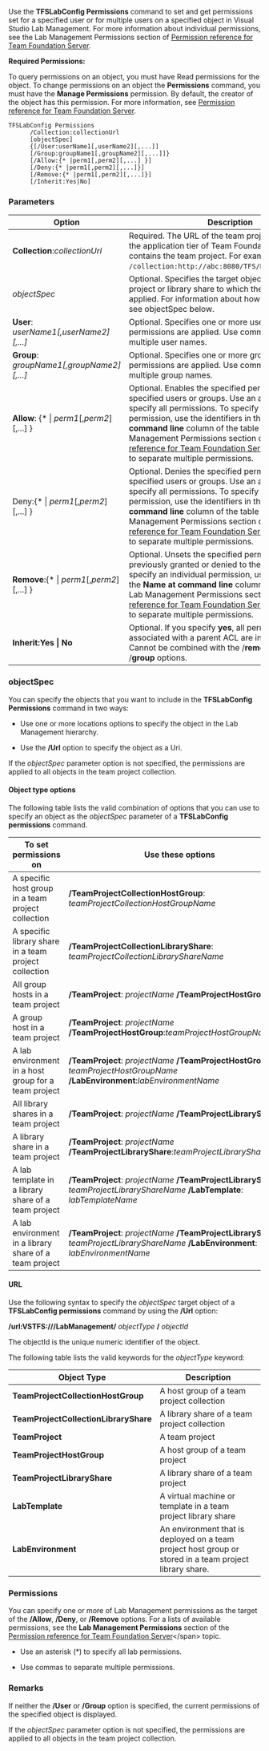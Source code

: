 
Use the **TFSLabConfig Permissions** command to set and get permissions
set for a specified user or for multiple users on a specified object in
Visual Studio Lab Management. For more information about individual
permissions, see the Lab Management Permissions section of
[Permission reference for Team Foundation Server](../../../permissions.md).

**Required Permissions:**

To query permissions on an object, you must have Read permissions for
the object. To change permissions on an object the **Permissions**
command, you must have the **Manage Permissions** permission. By
default, the creator of the object has this permission. For more
information, see [Permission reference for Team Foundation Server](../../../permissions.md).


    TFSLabConfig Permissions
          /Collection:collectionUrl
          [objectSpec]
          {[/User:userName1[,userName2][,...]]
          [/Group:groupName1[,groupName2][,...]]}
          [/Allow:{* |perm1[,perm2][,...] }] 
          [/Deny:{* |perm1[,perm2][,...]}]
          [/Remove:{* |perm1[,perm2][,...]}]
          [/Inherit:Yes|No]


### Parameters

| Option | Description |
| --- | --- |
| **Collection**:*collectionUrl* | Required. The URL of the team project collection on the application tier of Team Foundation Server that contains the team project. For example, ```/collection:http://abc:8080/TFS/DefaultCollection```.  |
| *objectSpec* | Optional. Specifies the target object such as a team project or library share to which the permissions are applied. For information about how to specify objects, see objectSpec below. |
| **User**: *userName1[,userName2][,...]* | Optional. Specifies one or more users to which the permissions are applied. Use commas to separate multiple user names. |
| **Group**: *groupName1[,groupName2][,...]* | Optional. Specifies one or more groups to which the permissions are applied. Use commas to separate multiple group names. |
| **Allow**: {* &#124; *perm1*[,*perm2*][,...] } | Optional. Enables the specified permissions for the specified users or groups. Use an asterisk (*) to specify all permissions. To specify an individual permission, use the identifiers in the **Name at command line** column of the table in the Lab Management Permissions section of [Permission reference for Team Foundation Server](../../../permissions.md). Use commas to separate multiple permissions. | 
| Deny:{* &#124; *perm1*[,*perm2*][,...] }  | Optional. Denies the specified permissions for the specified users or groups. Use an asterisk (*) to specify all permissions. To specify an individual permission, use the identifiers in the **Name at command line** column of the table in the Lab Management Permissions section of [Permission reference for Team Foundation Server](../../../permissions.md). Use commas to separate multiple permissions. |
| **Remove**:{* &#124; *perm1*[,*perm2*][,...] } | Optional. Unsets the specified permissions that were previously granted or denied to the user or group. To specify an individual permission, use the identifiers in the **Name at command line** column of the table in the Lab Management Permissions section of [Permission reference for Team Foundation Server](../../../permissions.md). Use commas to separate multiple permissions. | 
| **Inherit:Yes &#124; No** | Optional. If you specify **yes**, all permissions associated with a parent ACL are inherited by an item. Cannot be combined with the /**remove**, /**user**, or /**group** options. |

### objectSpec

You can specify the objects that you want to include in the
**TFSLabConfig Permissions** command in two ways:

-   Use one or more locations options to specify the object in the Lab
    Management hierarchy.

-   Use the **/Url** option to specify the object as a Uri.

If the *objectSpec* parameter option is not
specified, the permissions are applied to all objects in the team
project collection.


#### Object type options

The following table lists the valid combination of options that you can
use to specify an object as the *objectSpec* parameter of a **TFSLabConfig
permissions** command.

| To set permissions on | Use these options |
| --- | --- |
| A specific host group in a team project collection | **/TeamProjectCollectionHostGroup**: *teamProjectCollectionHostGroupName* |
| A specific library share in a team project collection | **/TeamProjectCollectionLibraryShare**: *teamProjectCollectionLibraryShareName* |
| All group hosts in a team project | **/TeamProject**: *projectName* **/TeamProjectHostGroup**: * |
| A group host in a team project | **/TeamProject**: *projectName* **/TeamProjectHostGroup**:*teamProjectHostGroupName* |
| A lab environment in a host group for a team project | **/TeamProject**: *projectName*  **/TeamProjectHostGroup**: *teamProjectHostGroupName* **/LabEnvironment**:*labEnvironmentName* |
| All library shares in a team project | **/TeamProject**: *projectName* **/TeamProjectLibraryShare**: * |
| A library share in a team project | **/TeamProject**: *projectName* **/TeamProjectLibraryShare**:*teamProjectLibraryShareName* |
| A lab template in a library share of a team project | **/TeamProject**: *projectName*  **/TeamProjectLibraryShare**: *teamProjectLibraryShareName*  **/LabTemplate**: *labTemplateName* |
| A lab environment in a library share of a team project | **/TeamProject**: *projectName*  **/TeamProjectLibraryShare**: *teamProjectLibraryShareName*  **/LabEnvironment**: *labEnvironmentName* |


#### URL

Use the following syntax to specify the 
*objectSpec* target object of a **TFSLabConfig
permissions** command by using the **/Url** option:

**/url:VSTFS:///LabManagement/** 
*objectType* **/** 
*objectId*

The objectId is the unique numeric identifier of the object.

The following table lists the valid keywords for the 
*objectType* keyword:


| Object Type | Description |
| --- | --- |
| **TeamProjectCollectionHostGroup**   | A host group of a team project collection |
| **TeamProjectCollectionLibraryShare** | A library share of a team project collection |
| **TeamProject** | A team project |
| **TeamProjectHostGroup** | A host group of a team project |
| **TeamProjectLibraryShare** | A library share of a team project |
| **LabTemplate** | A virtual machine or template in a team project library share |
| **LabEnvironment** | An environment that is deployed on a team project host group or stored in a team project library share. |


### Permissions

You can specify one or more of Lab Management permissions as the target
of the **/Allow**, **/Deny**, or **/Remove** options. For a lists of
available permissions, see the **Lab Management Permissions** section of
the <span>[Permission reference for Team Foundation
Server](https://msdn.microsoft.com/en-us/library/ms252587(v=vs.120).aspx)</span>
topic.

-   Use an asterisk (\*) to specify all lab permissions.

-   Use commas to separate multiple permissions.


### Remarks

If neither the **/User** or **/Group** option is specified, the current
permissions of the specified object is displayed.

If the *objectSpec* parameter option is not
specified, the permissions are applied to all objects in the team
project collection.

